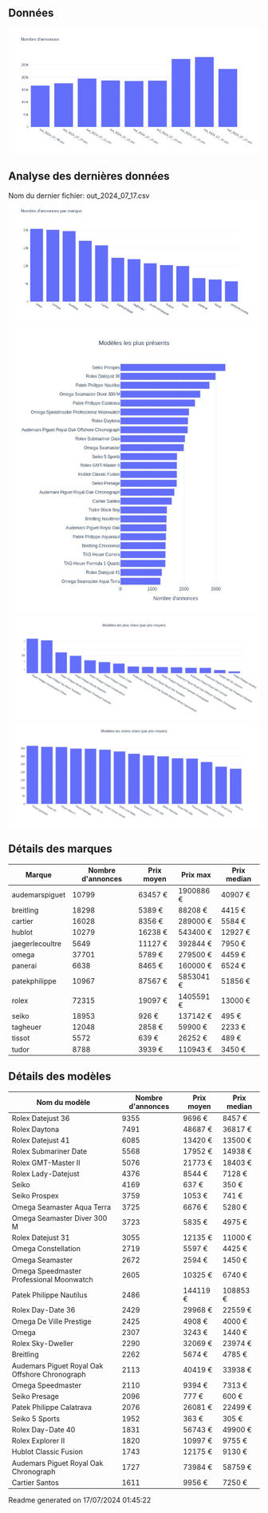 
## Données
![image](./out/count_per_day.jpeg)

## Analyse des dernières données
Nom du dernier fichier: out_2024_07_17.csv
![image](./out/count_per_brand.jpeg)
![image](./out/count_per_name.jpeg)
![image](./out/avg_price_per_name_desc.jpeg)
![image](./out/avg_price_per_name_asc.jpeg)

## Détails des marques
|Marque|Nombre d'annonces|Prix moyen|Prix max|Prix median|
|------|-----------------|----------|--------|-----------|
|audemarspiguet|10799|63457 €|1900886 €|40907 €| 
|breitling|18298|5389 €|88208 €|4415 €| 
|cartier|16028|8356 €|289000 €|5584 €| 
|hublot|10279|16238 €|543400 €|12927 €| 
|jaegerlecoultre|5649|11127 €|392844 €|7950 €| 
|omega|37701|5789 €|279500 €|4459 €| 
|panerai|6638|8465 €|160000 €|6524 €| 
|patekphilippe|10967|87567 €|5853041 €|51856 €| 
|rolex|72315|19097 €|1405591 €|13000 €| 
|seiko|18953|926 €|137142 €|495 €| 
|tagheuer|12048|2858 €|59900 €|2233 €| 
|tissot|5572|639 €|26252 €|489 €| 
|tudor|8788|3939 €|110943 €|3450 €| 

## Détails des modèles
Nom du modèle|Nombre d'annonces|Prix moyen|Prix median|
|-------------|-----------------|----------|-----------|
|Rolex Datejust 36|9355|9696 €|8457 €| 
|Rolex Daytona|7491|48687 €|36817 €| 
|Rolex Datejust 41|6085|13420 €|13500 €| 
|Rolex Submariner Date|5568|17952 €|14938 €| 
|Rolex GMT-Master II|5076|21773 €|18403 €| 
|Rolex Lady-Datejust|4376|8544 €|7128 €| 
|Seiko|4169|637 €|350 €| 
|Seiko Prospex|3759|1053 €|741 €| 
|Omega Seamaster Aqua Terra|3725|6676 €|5280 €| 
|Omega Seamaster Diver 300 M|3723|5835 €|4975 €| 
|Rolex Datejust 31|3055|12135 €|11000 €| 
|Omega Constellation|2719|5597 €|4425 €| 
|Omega Seamaster|2672|2594 €|1450 €| 
|Omega Speedmaster Professional Moonwatch|2605|10325 €|6740 €| 
|Patek Philippe Nautilus|2486|144119 €|108853 €| 
|Rolex Day-Date 36|2429|29968 €|22559 €| 
|Omega De Ville Prestige|2425|4908 €|4000 €| 
|Omega|2307|3243 €|1440 €| 
|Rolex Sky-Dweller|2290|32069 €|23974 €| 
|Breitling|2262|5674 €|4785 €| 
|Audemars Piguet Royal Oak Offshore Chronograph|2113|40419 €|33938 €| 
|Omega Speedmaster|2110|9394 €|7313 €| 
|Seiko Presage|2096|777 €|600 €| 
|Patek Philippe Calatrava|2076|26081 €|22499 €| 
|Seiko 5 Sports|1952|363 €|305 €| 
|Rolex Day-Date 40|1831|56743 €|49900 €| 
|Rolex Explorer II|1820|10997 €|9755 €| 
|Hublot Classic Fusion|1743|12175 €|9130 €| 
|Audemars Piguet Royal Oak Chronograph|1727|73984 €|58759 €| 
|Cartier Santos|1611|9956 €|7250 €| 


 Readme generated on 17/07/2024 01:45:22